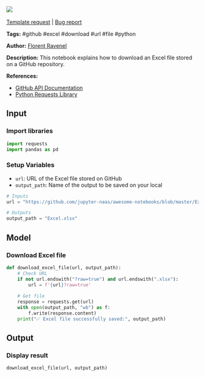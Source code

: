 <a href="https://app.naas.ai/user-redirect/naas/downloader?url=https://raw.githubusercontent.com/jupyter-naas/awesome-notebooks/master/GitHub/GitHub_Download_Excel_file_from_URL.ipynb" target="_parent"><img src="https://naasai-public.s3.eu-west-3.amazonaws.com/open_in_naas.svg"/></a><br><br><a href="https://github.com/jupyter-naas/awesome-notebooks/issues/new?assignees=&labels=&template=template-request.md&title=Tool+-+Action+of+the+notebook+">Template request</a> | <a href="https://github.com/jupyter-naas/awesome-notebooks/issues/new?assignees=&labels=bug&template=bug_report.md&title=GitHub+-+Download+Excel+file+from+URL:+Error+short+description">Bug report</a>

**Tags:** #github #excel #download #url #file #python

**Author:** [Florent Ravenel](http://linkedin.com/in/florent-ravenel)

**Description:** This notebook explains how to download an Excel file stored on a GitHub repository.

**References:**
- [GitHub API Documentation](https://developer.github.com/v3/)
- [Python Requests Library](https://requests.readthedocs.io/en/master/)

## Input

### Import libraries


```python
import requests
import pandas as pd
```

### Setup Variables
- `url`: URL of the Excel file stored on GitHub
- `output_path`: Name of the output to be saved on your local


```python
# Inputs
url = "https://github.com/jupyter-naas/awesome-notebooks/blob/master/Excel/Conso.xlsx"

# Outputs
output_path = "Excel.xlsx"
```

## Model

### Download Excel file


```python
def download_excel_file(url, output_path):
    # Check URL
    if not url.endswith("?raw=true") and url.endswith(".xlsx"):
        url = f'{url}?raw=true'
        
    # Get file
    response = requests.get(url)
    with open(output_path, "wb") as f:
        f.write(response.content)
    print("✅ Excel file successfully saved:", output_path)
```

## Output

### Display result


```python
download_excel_file(url, output_path)
```
